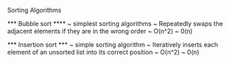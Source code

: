 Sorting Algorithms

*** Bubble sort ****
~ simplest sorting algorithms
~ Repeatedly swaps the adjacent elements if they are in the wrong order
~ O(n^2)
~ 0(n)

*** Insertion sort ***
~ simple sorting algorithm
~ Iteratively inserts each element of an unsorted list into its correct position
~ O(n^2)
~ 0(n) 
